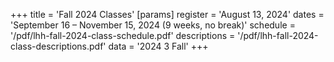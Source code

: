 +++
title = 'Fall 2024 Classes'
[params]
	register = 'August 13, 2024'
	dates = 'September 16 – November 15, 2024 (9 weeks, no break)'
	schedule = '/pdf/lhh-fall-2024-class-schedule.pdf'
	descriptions = '/pdf/lhh-fall-2024-class-descriptions.pdf'
	data = '2024 3 Fall'
+++